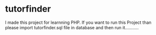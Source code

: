 # tutorfinder
I made this project for learnning PHP. If you want to run this Project than please import tutorfinder.sql file in database and then run it...........
